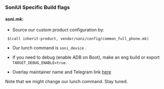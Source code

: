 ### SoniUI Specific Build flags ### 

#### soni.mk:  ####

- Source our custom product configuration by: 

`  $(call inherit-product, vendor/soni/config/common_full_phone.mk) `

- Our lunch command is `soni_device` .

- If you need to debug (enable ADB on Boot), make an eng build or export ` TARGET_DEBUG_ENABLE=true`.

- Overlay maintainer name and Telegram link [here](https://github.com/JamieHoSzeYui/android_device_xiaomi_rosy/commit/f29c2f11d2a0ad0cccd1e2e432a58db131c78d2c)

Note that we might change our lunch command. Stay tuned.
